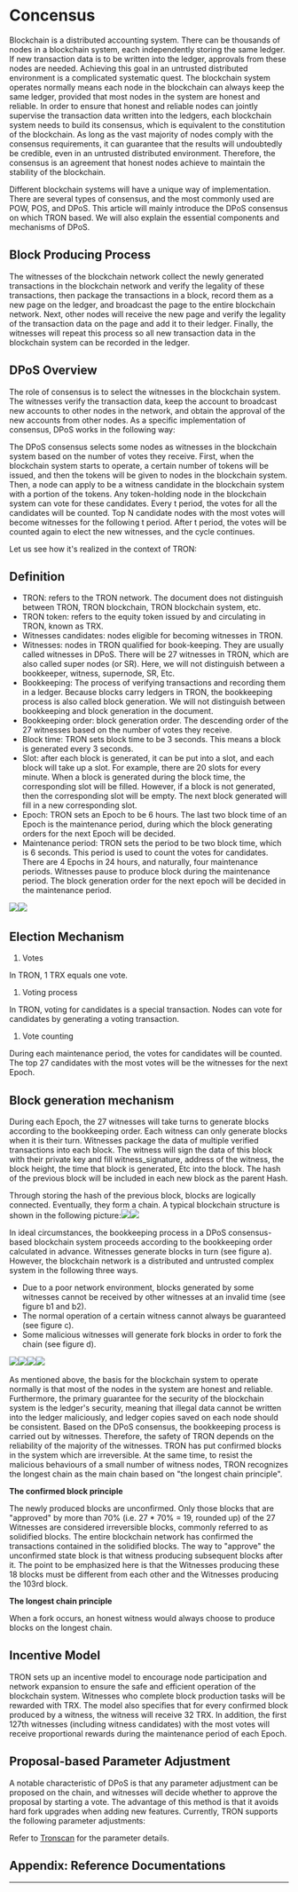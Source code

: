 # Concensus

Blockchain is a distributed accounting system. There can be thousands of nodes in a blockchain system, each independently storing the same ledger. If new transaction data is to be written into the ledger, approvals from these nodes are needed. Achieving this goal in an untrusted distributed environment is a complicated systematic quest. The blockchain system operates normally means each node in the blockchain can always keep the same ledger, provided that most nodes in the system are honest and reliable. In order to ensure that honest and reliable nodes can jointly supervise the transaction data written into the ledgers, each blockchain system needs to build its consensus, which is equivalent to the constitution of the blockchain. As long as the vast majority of nodes comply with the consensus requirements, it can guarantee that the results will undoubtedly be credible, even in an untrusted distributed environment. Therefore, the consensus is an agreement that honest nodes achieve to maintain the stability of the blockchain.

Different blockchain systems will have a unique way of implementation. There are several types of consensus, and the most commonly used are POW, POS, and DPoS. This article will mainly introduce the DPoS consensus on which TRON based. We will also explain the essential components and mechanisms of DPoS.

## Block Producing Process <a id="block-producing-process"></a>

The witnesses of the blockchain network collect the newly generated transactions in the blockchain network and verify the legality of these transactions, then package the transactions in a block, record them as a new page on the ledger, and broadcast the page to the entire blockchain network. Next, other nodes will receive the new page and verify the legality of the transaction data on the page and add it to their ledger. Finally, the witnesses will repeat this process so all new transaction data in the blockchain system can be recorded in the ledger.

## DPoS Overview <a id="dpos-overview"></a>

The role of consensus is to select the witnesses in the blockchain system. The witnesses verify the transaction data, keep the account to broadcast new accounts to other nodes in the network, and obtain the approval of the new accounts from other nodes. As a specific implementation of consensus, DPoS works in the following way:

The DPoS consensus selects some nodes as witnesses in the blockchain system based on the number of votes they receive. First, when the blockchain system starts to operate, a certain number of tokens will be issued, and then the tokens will be given to nodes in the blockchain system. Then, a node can apply to be a witness candidate in the blockchain system with a portion of the tokens. Any token-holding node in the blockchain system can vote for these candidates. Every t period, the votes for all the candidates will be counted. Top N candidate nodes with the most votes will become witnesses for the following t period. After t period, the votes will be counted again to elect the new witnesses, and the cycle continues.

Let us see how it's realized in the context of TRON:

## Definition <a id="definition"></a>

* TRON: refers to the TRON network. The document does not distinguish between TRON, TRON blockchain, TRON blockchain system, etc.
* TRON token: refers to the equity token issued by and circulating in TRON, known as TRX.
* Witnesses candidates: nodes eligible for becoming witnesses in TRON.
* Witnesses: nodes in TRON qualified for book-keeping. They are usually called witnesses in DPoS. There will be 27 witnesses in TRON, which are also called super nodes \(or SR\). Here, we will not distinguish between a bookkeeper, witness, supernode, SR, Etc.
* Bookkeeping: The process of verifying transactions and recording them in a ledger. Because blocks carry ledgers in TRON, the bookkeeping process is also called block generation. We will not distinguish between bookkeeping and block generation in the document.
* Bookkeeping order: block generation order. The descending order of the 27 witnesses based on the number of votes they receive.
* Block time: TRON sets block time to be 3 seconds. This means a block is generated every 3 seconds.
* Slot: after each block is generated, it can be put into a slot, and each block will take up a slot. For example, there are 20 slots for every minute. When a block is generated during the block time, the corresponding slot will be filled. However, if a block is not generated, then the corresponding slot will be empty. The next block generated will fill in a new corresponding slot.
* Epoch: TRON sets an Epoch to be 6 hours. The last two block time of an Epoch is the maintenance period, during which the block generating orders for the next Epoch will be decided.
* Maintenance period: TRON sets the period to be two block time, which is 6 seconds. This period is used to count the votes for candidates. There are 4 Epochs in 24 hours, and naturally, four maintenance periods. Witnesses pause to produce block during the maintenance period. The block generation order for the next epoch will be decided in the maintenance period.

​![](https://files.readme.io/2c7fd14-61624595420_.pic.jpg)​![](https://files.readme.io/2c7fd14-61624595420_.pic.jpg)​

## Election Mechanism <a id="election-mechanism"></a>

1. Votes

In TRON, 1 TRX equals one vote.

1. Voting process

In TRON, voting for candidates is a special transaction. Nodes can vote for candidates by generating a voting transaction.

1. Vote counting

During each maintenance period, the votes for candidates will be counted. The top 27 candidates with the most votes will be the witnesses for the next Epoch.

## Block generation mechanism <a id="block-generation-mechanism"></a>

During each Epoch, the 27 witnesses will take turns to generate blocks according to the bookkeeping order. Each witness can only generate blocks when it is their turn. Witnesses package the data of multiple verified transactions into each block. The witness will sign the data of this block with their private key and fill witness\_signature, address of the witness, the block height, the time that block is generated, Etc into the block. The hash of the previous block will be included in each new block as the parent Hash.

Through storing the hash of the previous block, blocks are logically connected. Eventually, they form a chain. A typical blockchain structure is shown in the following picture:![](https://files.readme.io/8a88caa-31624594014_.pic.jpg)​![](https://files.readme.io/8a88caa-31624594014_.pic.jpg)​

In ideal circumstances, the bookkeeping process in a DPoS consensus-based blockchain system proceeds according to the bookkeeping order calculated in advance. Witnesses generate blocks in turn \(see figure a\). However, the blockchain network is a distributed and untrusted complex system in the following three ways.

* Due to a poor network environment, blocks generated by some witnesses cannot be received by other witnesses at an invalid time \(see figure b1 and b2\).
* The normal operation of a certain witness cannot always be guaranteed \(see figure c\).
* Some malicious witnesses will generate fork blocks in order to fork the chain \(see figure d\).

​![](https://files.readme.io/a595076-71624595529_.pic.jpg)​![](https://files.readme.io/a595076-71624595529_.pic.jpg)​![](https://files.readme.io/de89f88-81624595552_.pic.jpg)​![](https://files.readme.io/de89f88-81624595552_.pic.jpg)​

As mentioned above, the basis for the blockchain system to operate normally is that most of the nodes in the system are honest and reliable. Furthermore, the primary guarantee for the security of the blockchain system is the ledger's security, meaning that illegal data cannot be written into the ledger maliciously, and ledger copies saved on each node should be consistent. Based on the DPoS consensus, the bookkeeping process is carried out by witnesses. Therefore, the safety of TRON depends on the reliability of the majority of the witnesses. TRON has put confirmed blocks in the system which are irreversible. At the same time, to resist the malicious behaviours of a small number of witness nodes, TRON recognizes the longest chain as the main chain based on "the longest chain principle".

**The confirmed block principle**

The newly produced blocks are unconfirmed. Only those blocks that are "approved" by more than 70% \(i.e. 27 \* 70% = 19, rounded up\) of the 27 Witnesses are considered irreversible blocks, commonly referred to as solidified blocks. The entire blockchain network has confirmed the transactions contained in the solidified blocks. The way to "approve" the unconfirmed state block is that witness producing subsequent blocks after it. The point to be emphasized here is that the Witnesses producing these 18 blocks must be different from each other and the Witnesses producing the 103rd block.

**The longest chain principle**

When a fork occurs, an honest witness would always choose to produce blocks on the longest chain.

## Incentive Model <a id="incentive-model"></a>

TRON sets up an incentive model to encourage node participation and network expansion to ensure the safe and efficient operation of the blockchain system. Witnesses who complete block production tasks will be rewarded with TRX. The model also specifies that for every confirmed block produced by a witness, the witness will receive 32 TRX. In addition, the first 127th witnesses \(including witness candidates\) with the most votes will receive proportional rewards during the maintenance period of each Epoch.

## Proposal-based Parameter Adjustment <a id="proposal-based-parameter-adjustment"></a>

A notable characteristic of DPoS is that any parameter adjustment can be proposed on the chain, and witnesses will decide whether to approve the proposal by starting a vote. The advantage of this method is that it avoids hard fork upgrades when adding new features. Currently, TRON supports the following parameter adjustments:

Refer to [Tronscan](https://tronscan.org/#/sr/committee) for the parameter details.

## Appendix: Reference Documentations <a id="appendix-reference-documentations"></a>

* * * * 
